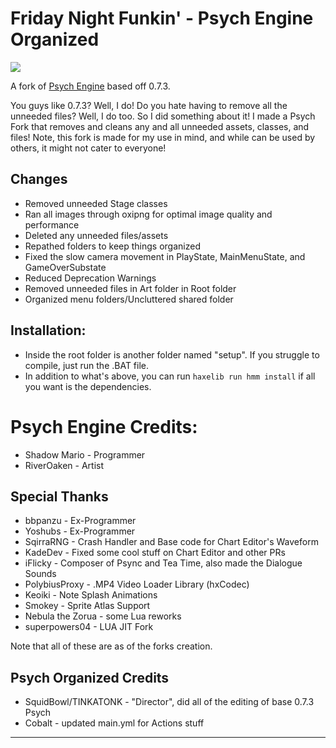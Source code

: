 # Friday Night Funkin' - Psych Engine Organized

![](https://github.com/SquidBowl/PE-0.7.2-ORGANIZED/blob/main/art/banner.png)

A fork of [Psych Engine](https://github.com/ShadowMario/) based off 0.7.3.

You guys like 0.7.3? Well, I do! Do you hate having to remove all the unneeded files? Well, I do too. So I did something about it! I made a Psych Fork that removes and cleans any and all unneeded assets, classes, and files! Note, this fork is made for my use in mind, and while can be used by others, it might not cater to everyone!

## Changes
- Removed unneeded Stage classes
- Ran all images through oxipng for optimal image quality and performance
- Deleted any unneeded files/assets
- Repathed folders to keep things organized
- Fixed the slow camera movement in PlayState, MainMenuState, and GameOverSubstate
- Reduced Deprecation Warnings
- Removed unneeded files in Art folder in Root folder
- Organized menu folders/Uncluttered shared folder

## Installation:
* Inside the root folder is another folder named "setup". If you struggle to compile, just run the .BAT file.
* In addition to what's above, you can run ``haxelib run hmm install`` if all you want is the dependencies.

# Psych Engine Credits: 
* Shadow Mario - Programmer
* RiverOaken - Artist

## Special Thanks
* bbpanzu - Ex-Programmer
* Yoshubs - Ex-Programmer
* SqirraRNG - Crash Handler and Base code for Chart Editor's Waveform
* KadeDev - Fixed some cool stuff on Chart Editor and other PRs
* iFlicky - Composer of Psync and Tea Time, also made the Dialogue Sounds
* PolybiusProxy - .MP4 Video Loader Library (hxCodec)
* Keoiki - Note Splash Animations
* Smokey - Sprite Atlas Support
* Nebula the Zorua - some Lua reworks
* superpowers04 - LUA JIT Fork

Note that all of these are as of the forks creation.

## Psych Organized Credits
* SquidBowl/TINKATONK - "Director", did all of the editing of base 0.7.3 Psych
* Cobalt - updated main.yml for Actions stuff 
_____________________________________
